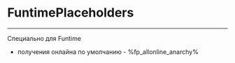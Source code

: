 # FuntimePlaceholders
----------------
Специально для Funtime

- получения онлайна по умолчанию - %fp_allonline_anarchy%
